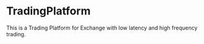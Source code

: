 TradingPlatform
===============

This is a Trading Platform for Exchange with low latency and high frequency trading.
